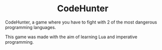 ﻿<div align="center">
<center><h1>CodeHunter</h1></center>
</div>

<p>
  CodeHunter, a game where you have to fight with 2 of the most dangerous programming languages.
  
  This game was made with the aim of learning Lua and imperative programming.
</p>
